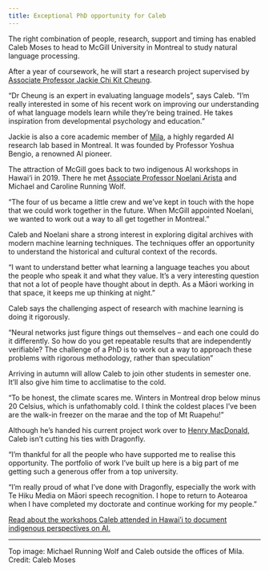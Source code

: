 ```yaml
---
title: Exceptional PhD opportunity for Caleb
---
```


The right combination of people, research, support and timing has enabled Caleb
Moses to head to McGill University in Montreal to study natural language processing.

<!--more-->

After a year of coursework, he will start a research project supervised by
[Associate Professor Jackie Chi Kit Cheung](https://mila.quebec/en/person/jackie-cheung/).

“Dr Cheung is an expert in evaluating language models”, says Caleb. “I’m really
interested in some of his recent work on improving our understanding of what
language models learn while they’re being trained. He takes inspiration from
developmental psychology and education.”

Jackie is also a core academic member of [Mila](https://mila.quebec/en/), a
highly regarded AI research lab based in Montreal. It was founded by Professor
Yoshua Bengio, a renowned AI pioneer.

The attraction of McGill goes back to two indigenous AI workshops in Hawai‘i
in 2019. There he met [Associate Professor Noelani Arista](https://www.mcgill.ca/history/staff/arista)
 and Michael and Caroline Running Wolf.

“The four of us became a little crew and we’ve kept in touch with the hope that
we could work together in the future. When McGill appointed Noelani, we wanted
to work out a way to all get together in Montreal.”

Caleb and Noelani share a strong interest in exploring digital archives with
modern machine learning techniques. The techniques offer an opportunity to
understand the historical and cultural context of the records.

“I want to understand better what learning a language teaches you about the
people who speak it and what they value. It’s a very interesting question that
not a lot of people have thought about in depth. As a Māori working in that
space, it keeps me up thinking at night.”

Caleb says the challenging aspect of research with machine learning is doing it
rigorously.

“Neural networks just figure things out themselves – and each one could do it
differently. So how do you get repeatable results that are independently
verifiable? The challenge of a PhD is to work out a way to approach these
problems with rigorous methodology, rather than speculation”

Arriving in autumn will allow Caleb to join other students in semester one.
It’ll also give him time to acclimatise to the cold.

“To be honest, the climate scares me. Winters in Montreal drop below minus 20
Celsius, which is unfathomably cold. I think the coldest places I’ve been are
the walk-in freezer on the marae and the top of Mt Ruapehu!”

Although he’s handed his current project work over to
[Henry MacDonald](/people/macdonald-henry.html), Caleb isn’t cutting his ties with Dragonfly.  

“I’m thankful for all the people who have supported me to realise this
opportunity. The portfolio of work I’ve built up here is a big part of me
getting such a generous offer from a top university.

“I’m really proud of what I’ve done with Dragonfly, especially the work with Te
Hiku Media on Māori speech recognition. I hope to return to Aotearoa when I have
 completed my doctorate and continue working for my people.”

[Read about the workshops Caleb attended in Hawai’i to document indigenous perspectives on AI.](/news/2019-09-10-caleb-hawaii-two.html)

---

Top image: Michael Running Wolf and Caleb outside the offices of Mila. Credit: Caleb Moses
